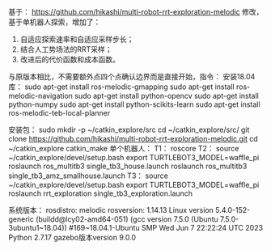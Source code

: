 基于：
https://github.com/hikashi/multi-robot-rrt-exploration-melodic
修改，基于单机器人探索，增加了：
1. 自适应探索速率和自适应采样步长；
2. 结合人工势场法的RRT采样；
3. 改进后的代价函数和成本函数。

与原版本相比，不需要额外点四个点确认边界而是直接开始，指令：
安装18.04库：
sudo apt-get install ros-melodic-gmapping
sudo apt-get install ros-melodic-navigation
sudo apt-get install python-opencv
sudo apt-get install python-numpy
sudo apt-get install python-scikits-learn
sudo apt-get install ros-melodic-teb-local-planner

安装包：
sudo mkdir -p ~/catkin_explore/src
cd ~/catkin_explore/src/
git clone https://github.com/hikashi/multi-robot-rrt-exploration-melodic.git
cd ~/catkin_explore
catkin_make
单个机器人：
T1：
roscore 
T2：
source ~/catkin_explore/devel/setup.bash 
export TURTLEBOT3_MODEL=waffle_pi
roslaunch ros_multitb3 single_tb3_house.launch
roslaunch ros_multitb3 single_tb3_amz_smallhouse.launch
T3：
source ~/catkin_explore/devel/setup.bash 
export TURTLEBOT3_MODEL=waffle_pi
roslaunch rrt_exploration single_tb3_exploration.launch

系统版本：
rosdistro: melodic
rosversion: 1.14.13
Linux version 5.4.0-152-generic (buildd@lcy02-amd64-051) (gcc version 7.5.0 (Ubuntu 7.5.0-3ubuntu1~18.04)) #169~18.04.1-Ubuntu SMP Wed Jun 7 22:22:24 UTC 2023
Python 2.7.17
gazebo版本version 9.0.0

